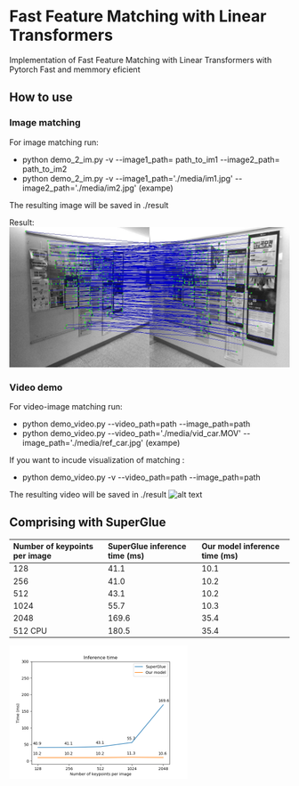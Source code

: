 # Fast Feature Matching with Linear Transformers

Implementation of Fast Feature Matching with Linear Transformers with Pytorch
Fast and memmory eficient 

## How to use
### Image matching

For image matching run:

- python demo_2_im.py  -v --image1_path= path_to_im1  --image2_path= path_to_im2
- python demo_2_im.py  -v --image1_path='./media/im1.jpg'  --image2_path='./media/im2.jpg' (exampe)

The resulting image will be saved in ./result

Result:
![alt text](./results/res.jpg)

### Video demo

For video-image matching run:
- python demo_video.py  --video_path=path --image_path=path
- python demo_video.py  --video_path='./media/vid_car.MOV' --image_path='./media/ref_car.jpg' (exampe) 

If you want to incude visualization of matching : 
- python demo_video.py -v --video_path=path --image_path=path

The resulting video will be saved in ./result
![alt text](./results/car.gif)


## Comprising with SuperGlue

| Number of keypoints per image | SuperGlue inference time (ms) | Our model inference time (ms) |
| :--- | :--- | :--- |
| 128 | 41.1 | 10.1|
| 256 | 41.0 | 10.2|
| 512 | 43.1 | 10.2|
| 1024 | 55.7 | 10.3|
| 2048 | 169.6 | 35.4|
| 512 CPU | 180.5 | 35.4|

<img src="./results/Figure_time.png" width="320" height="240">

